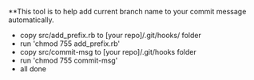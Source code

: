 **This tool is to help add current branch name to your commit message automatically.

- copy src/add_prefix.rb to  [your repo]/.git/hooks/ folder
- run 'chmod 755 add_prefix.rb'
- copy src/commit-msg  to [your repo]/.git/hooks  folder
- run 'chmod 755 commit-msg'
- all done
